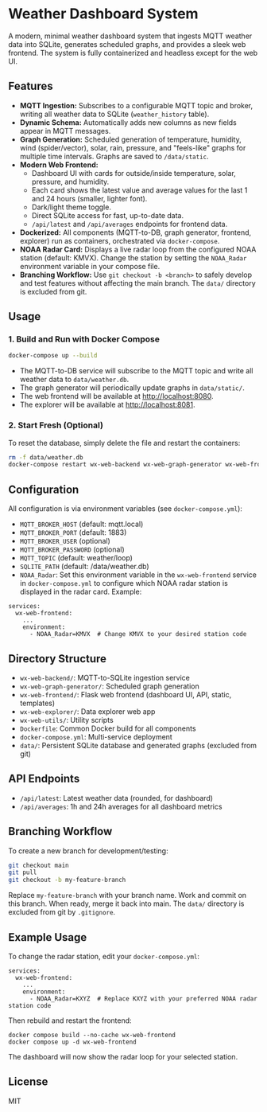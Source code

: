 # Weather Dashboard System

A modern, minimal weather dashboard system that ingests MQTT weather data into SQLite, generates scheduled graphs, and provides a sleek web frontend. The system is fully containerized and headless except for the web UI.

## Features
- **MQTT Ingestion:** Subscribes to a configurable MQTT topic and broker, writing all weather data to SQLite (`weather_history` table).
- **Dynamic Schema:** Automatically adds new columns as new fields appear in MQTT messages.
- **Graph Generation:** Scheduled generation of temperature, humidity, wind (spider/vector), solar, rain, pressure, and "feels-like" graphs for multiple time intervals. Graphs are saved to `/data/static`.
- **Modern Web Frontend:**
  - Dashboard UI with cards for outside/inside temperature, solar, pressure, and humidity.
  - Each card shows the latest value and average values for the last 1 and 24 hours (smaller, lighter font).
  - Dark/light theme toggle.
  - Direct SQLite access for fast, up-to-date data.
  - `/api/latest` and `/api/averages` endpoints for frontend data.
- **Dockerized:** All components (MQTT-to-DB, graph generator, frontend, explorer) run as containers, orchestrated via `docker-compose`.
- **NOAA Radar Card:** Displays a live radar loop from the configured NOAA station (default: KMVX). Change the station by setting the `NOAA_Radar` environment variable in your compose file.
- **Branching Workflow:** Use `git checkout -b <branch>` to safely develop and test features without affecting the main branch. The `data/` directory is excluded from git.

## Usage

### 1. Build and Run with Docker Compose

```bash
docker-compose up --build
```

- The MQTT-to-DB service will subscribe to the MQTT topic and write all weather data to `data/weather.db`.
- The graph generator will periodically update graphs in `data/static/`.
- The web frontend will be available at [http://localhost:8080](http://localhost:8080).
- The explorer will be available at [http://localhost:8081](http://localhost:8081).

### 2. Start Fresh (Optional)
To reset the database, simply delete the file and restart the containers:
```bash
rm -f data/weather.db
docker-compose restart wx-web-backend wx-web-graph-generator wx-web-frontend wx-web-explorer
```

## Configuration
All configuration is via environment variables (see `docker-compose.yml`):
- `MQTT_BROKER_HOST` (default: mqtt.local)
- `MQTT_BROKER_PORT` (default: 1883)
- `MQTT_BROKER_USER` (optional)
- `MQTT_BROKER_PASSWORD` (optional)
- `MQTT_TOPIC` (default: weather/loop)
- `SQLITE_PATH` (default: /data/weather.db)
- `NOAA_Radar`: Set this environment variable in the `wx-web-frontend` service in `docker-compose.yml` to configure which NOAA radar station is displayed in the radar card. Example:

```
services:
  wx-web-frontend:
    ...
    environment:
      - NOAA_Radar=KMVX  # Change KMVX to your desired station code
```

## Directory Structure
- `wx-web-backend/`: MQTT-to-SQLite ingestion service
- `wx-web-graph-generator/`: Scheduled graph generation
- `wx-web-frontend/`: Flask web frontend (dashboard UI, API, static, templates)
- `wx-web-explorer/`: Data explorer web app
- `wx-web-utils/`: Utility scripts
- `Dockerfile`: Common Docker build for all components
- `docker-compose.yml`: Multi-service deployment
- `data/`: Persistent SQLite database and generated graphs (excluded from git)

## API Endpoints
- `/api/latest`: Latest weather data (rounded, for dashboard)
- `/api/averages`: 1h and 24h averages for all dashboard metrics

## Branching Workflow
To create a new branch for development/testing:
```bash
git checkout main
git pull
git checkout -b my-feature-branch
```
Replace `my-feature-branch` with your branch name. Work and commit on this branch. When ready, merge it back into main. The `data/` directory is excluded from git by `.gitignore`.

## Example Usage
To change the radar station, edit your `docker-compose.yml`:

```
services:
  wx-web-frontend:
    ...
    environment:
      - NOAA_Radar=KXYZ  # Replace KXYZ with your preferred NOAA radar station code
```

Then rebuild and restart the frontend:

```
docker compose build --no-cache wx-web-frontend
docker compose up -d wx-web-frontend
```

The dashboard will now show the radar loop for your selected station.

## License
MIT
